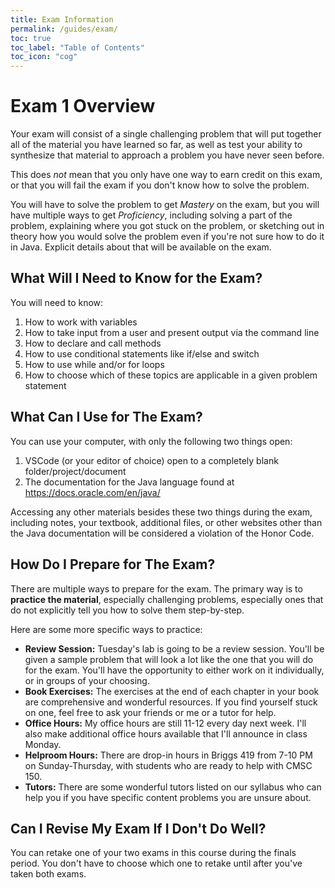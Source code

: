 ```yaml
---
title: Exam Information
permalink: /guides/exam/
toc: true
toc_label: "Table of Contents"
toc_icon: "cog"
---
```


# Exam 1 Overview

Your exam will consist of a single challenging problem that will put together all of the material you have learned so far, as well as test your ability to synthesize that material to approach a problem you have never seen before. 

This does _not_ mean that you only have one way to earn credit on this exam, or that you will fail the exam if you don't know how to solve the problem. 

You will have to solve the problem to get _Mastery_ on the exam, but you will have multiple ways to get _Proficiency_, including solving a part of the problem, explaining where you got stuck on the problem, or sketching out in theory how you would solve the problem even if you're not sure how to do it in Java. Explicit details about that will be available on the exam. 

## What Will I Need to Know for the Exam? 

You will need to know:

1. How to work with variables
2. How to take input from a user and present output via the command line
3. How to declare and call methods
4. How to use conditional statements like if/else and switch
5. How to use while and/or for loops
6. How to choose which of these topics are applicable in a given problem statement

## What Can I Use for The Exam?

You can use your computer, with only the following two things open:

1. VSCode (or your editor of choice) open to a completely blank folder/project/document
2. The documentation for the Java language found at https://docs.oracle.com/en/java/

Accessing any other materials besides these two things during the exam, including notes, your textbook, additional files, or other websites other than the Java documentation will be considered a violation of the Honor Code. 


## How Do I Prepare for The Exam? 

There are multiple ways to prepare for the exam. The primary way is to **practice the material**, especially challenging problems, especially ones that do not explicitly tell you how to solve them step-by-step. 

Here are some more specific ways to practice:

- **Review Session:** Tuesday's lab is going to be a review session. You'll be given a sample problem that will look a lot like the one that you will do for the exam. You'll have the opportunity to either work on it individually, or in groups of your choosing. 
- **Book Exercises:** The exercises at the end of each chapter in your book are comprehensive and wonderful resources. If you find yourself stuck on one, feel free to ask your friends or me or a tutor for help.
- **Office Hours:** My office hours are still 11-12 every day next week. I'll also make additional office hours available that I'll announce in class Monday. 
- **Helproom Hours:** There are drop-in hours in Briggs 419 from 7-10 PM on Sunday-Thursday, with students who are ready to help with CMSC 150. 
- **Tutors:** There are some wonderful tutors listed on our syllabus who can help you if you have specific content problems you are unsure about.

## Can I Revise My Exam If I Don't Do Well?

You can retake one of your two exams in this course during the finals period. You don't have to choose which one to retake until after you've taken both exams. 